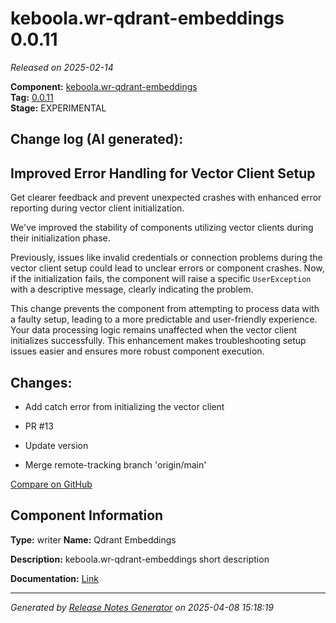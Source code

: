 #  keboola.wr-qdrant-embeddings 0.0.11

_Released on 2025-02-14_

**Component:** [keboola.wr-qdrant-embeddings](https://github.com/keboola/component-embeddings-v2)  
**Tag:** [0.0.11](https://github.com/keboola/component-embeddings-v2/releases/tag/0.0.11)  
**Stage:** EXPERIMENTAL


## Change log (AI generated):
## Improved Error Handling for Vector Client Setup
Get clearer feedback and prevent unexpected crashes with enhanced error reporting during vector client initialization.

We've improved the stability of components utilizing vector clients during their initialization phase.

Previously, issues like invalid credentials or connection problems during the vector client setup could lead to unclear errors or component crashes. Now, if the initialization fails, the component will raise a specific `UserException` with a descriptive message, clearly indicating the problem.

This change prevents the component from attempting to process data with a faulty setup, leading to a more predictable and user-friendly experience. Your data processing logic remains unaffected when the vector client initializes successfully. This enhancement makes troubleshooting setup issues easier and ensures more robust component execution.



## Changes:



- Add catch error from initializing the vector client 




- PR #13 




- Update version 




- Merge remote-tracking branch 'origin/main' 



[Compare on GitHub](https://github.com/keboola/component-embeddings-v2/compare/0.0.10...0.0.11)



## Component Information
**Type:** writer
**Name:** Qdrant Embeddings

**Description:** keboola.wr-qdrant-embeddings short description


**Documentation:** [Link](https://github.com/keboola/component-embeddings-v2/blob/master/README.md)



---
_Generated by [Release Notes Generator](https://github.com/keboola/release-notes-generator)
on 2025-04-08 15:18:19_